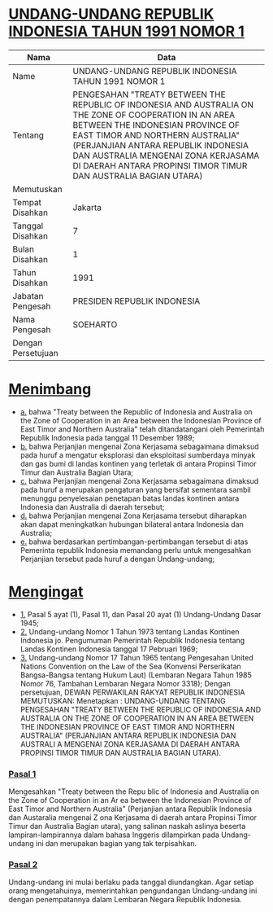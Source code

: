 # [UNDANG-UNDANG REPUBLIK INDONESIA TAHUN 1991 NOMOR 1](http://example.org/legal/peraturan/uu/1991/1)

| Nama | Data |
| ------ | ----- |
|Name|UNDANG-UNDANG REPUBLIK INDONESIA TAHUN 1991 NOMOR 1|
|Tentang| PENGESAHAN "TREATY BETWEEN THE REPUBLIC OF INDONESIA AND AUSTRALIA ON THE ZONE OF COOPERATION IN AN AREA BETWEEN THE INDONESIAN PROVINCE OF EAST TIMOR AND NORTHERN AUSTRALIA" (PERJANJIAN ANTARA REPUBLIK INDONESIA DAN AUSTRALIA MENGENAI ZONA KERJASAMA DI DAERAH ANTARA PROPINSI TIMOR TIMUR DAN AUSTRALIA BAGIAN UTARA)|
|Memutuskan||
|Tempat Disahkan|Jakarta|
|Tanggal Disahkan|7|
|Bulan Disahkan|1|
|Tahun Disahkan|1991|
|Jabatan Pengesah|PRESIDEN REPUBLIK INDONESIA|
|Nama Pengesah|SOEHARTO|
|Dengan Persetujuan||
# [Menimbang](http://example.org/legal/peraturan/uu/1991/1/menimbang)

* [a.](http://example.org/legal/peraturan/uu/1991/1/menimbang/huruf/a) bahwa "Treaty between the Republic of Indonesia and Australia on the Zone of Cooperation in an Area between the Indonesian Province of East Timor and Northern Australia" telah ditandatangani oleh Pemerintah Republik Indonesia pada tanggal 11 Desember 1989;
* [b.](http://example.org/legal/peraturan/uu/1991/1/menimbang/huruf/b) bahwa Perjanjian mengenai Zona Kerjasama sebagaimana dimaksud pada huruf a mengatur eksplorasi dan eksploitasi sumberdaya minyak dan gas bumi di landas kontinen yang terletak di antara Propinsi Timor Timur dan Australia Bagian Utara;
* [c.](http://example.org/legal/peraturan/uu/1991/1/menimbang/huruf/c) bahwa Perjanjian mengenai Zona Kerjasama sebagaimana dimaksud pada huruf a merupakan pengaturan yang bersifat sementara sambil menunggu penyelesaian penetapan batas landas kontinen antara Indonesia dan Australia di daerah tersebut;
* [d.](http://example.org/legal/peraturan/uu/1991/1/menimbang/huruf/d) bahwa Perjanjian mengenai Zona Kerjasama tersebut diharapkan akan dapat meningkatkan hubungan bilateral antara Indonesia dan Australia;
* [e.](http://example.org/legal/peraturan/uu/1991/1/menimbang/huruf/e) bahwa berdasarkan pertimbangan-pertimbangan tersebut di atas Pemerinta republik Indonesia memandang perlu untuk mengesahkan Perjanjian tersebut pada huruf a dengan Undang-undang;
# [Mengingat](http://example.org/legal/peraturan/uu/1991/1/mengingat)

* [1.](http://example.org/legal/peraturan/uu/1991/1/mengingat/huruf/0001) Pasal 5 ayat (1), Pasal 11, dan Pasal 20 ayat (1) Undang-Undang Dasar 1945;
* [2.](http://example.org/legal/peraturan/uu/1991/1/mengingat/huruf/0002) Undang-undang Nomor 1 Tahun 1973 tentang Landas Kontinen Indonesia jo. Pengumuman Pemerintah Republik Indonesia tentang Landas Kontinen Indonesia tanggal 17 Pebruari 1969;
* [3.](http://example.org/legal/peraturan/uu/1991/1/mengingat/huruf/0003) Undang-undang Nomor 17 Tahun 1965 tentang Pengesahan United Nations Convention on the Law of the Sea (Konvensi Perserikatan Bangsa-Bangsa tentang Hukum Laut) (Lembaran Negara Tahun 1985 Nomor 76, Tambahan Lembaran Negara Nomor 3318); Dengan persetujuan, DEWAN PERWAKILAN RAKYAT REPUBLIK INDONESIA MEMUTUSKAN: Menetapkan : UNDANG-UNDANG TENTANG PENGESAHAN "TREATY BETWEEN THE REPUBLIC OF INDONESIA AND AUSTRALIA ON THE ZONE OF COOPERATION IN AN AREA BETWEEN THE INDONESIAN PROVINCE OF EAST TIMOR AND NORTHERN AUSTRALIA" (PERJANJIAN ANTARA REPUBLIK INDONESIA DAN AUSTRALI A MENGENAI ZONA KERJASAMA DI DAERAH ANTARA PROPINSI TIMOR TIMUR DAN AUSTRALIA BAGIAN UTARA).

### [Pasal 1](http://example.org/legal/peraturan/uu/1991/1/pasal/0001)
Mengesahkan "Treaty between the Repu blic of Indonesia and Australia on the Zone of Cooperation in an Ar ea between the Indonesian Province of East Timor and Northern Australia" (Perjanjian antara Republik Indonesia dan Austaralia mengenai Z ona Kerjasama di daerah antara Propinsi Timor Timur dan Australia Bagian utara), yang salinan naskah aslinya beserta lampiran-lampirannya dalam bahasa Inggeris dilampirkan pada Undang-undang ini dan merupakan bagian yang tak terpisahkan.


### [Pasal 2](http://example.org/legal/peraturan/uu/1991/1/pasal/0002)
Undang-undang ini mulai berlaku pada tanggal diundangkan. Agar setiap orang mengetahuinya, memerintahkan pengundangan Undang-undang ini dengan penempatannya dalam Lembaran Negara Republik Indonesia.
